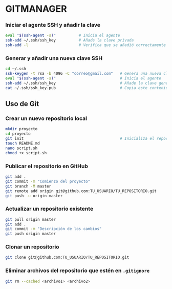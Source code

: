 # GITMANAGER

### Iniciar el agente SSH y añadir la clave

```bash
eval "$(ssh-agent -s)"          # Inicia el agente
ssh-add ~/.ssh/ssh_key          # Añade la clave privada
ssh-add -l                      # Verifica que se añadió correctamente
```

### Generar y añadir una nueva clave SSH

```bash
cd ~/.ssh
ssh-keygen -t rsa -b 4096 -C "correo@gmail.com"   # Genera una nueva clave SSH
eval "$(ssh-agent -s)"                            # Inicia el agente
ssh-add ~/.ssh/ssh_key                            # Añade la clave generada
cat ~/.ssh/ssh_key.pub                            # Copia este contenido y añádelo en GitHub
```

## Uso de Git

### Crear un nuevo repositorio local

```bash
mkdir proyecto
cd proyecto
git init                                          # Inicializa el repositorio
touch README.md
nano script.sh
chmod +x script.sh
```

### Publicar el repositorio en GitHub

```bash
git add .
git commit -m "Comienzo del proyecto"
git branch -M master
git remote add origin git@github.com:TU_USUARIO/TU_REPOSITORIO.git
git push -u origin master
```

### Actualizar un repositorio existente

```bash
git pull origin master
git add .
git commit -m "Descripción de los cambios"
git push origin master
```

### Clonar un repositorio

```bash
git clone git@github.com:TU_USUARIO/TU_REPOSITORIO.git
```

### Eliminar archivos del repositorio que estén en `.gitignore`

```bash
git rm --cached <archivo1> <archivo2>
```
